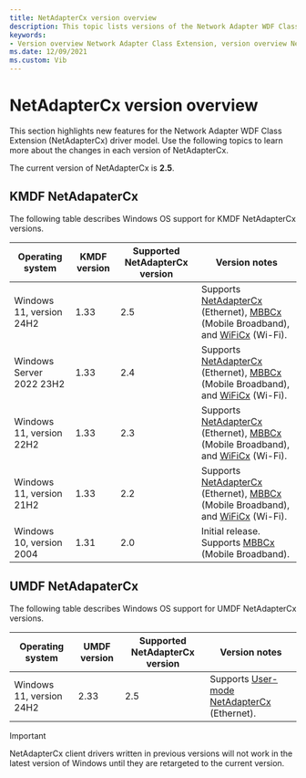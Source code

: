 ```yaml
---
title: NetAdapterCx version overview
description: This topic lists versions of the Network Adapter WDF Class Extension (NetAdapterCx).
keywords:
- Version overview Network Adapter Class Extension, version overview NetAdapterCx, version overview NetCx
ms.date: 12/09/2021
ms.custom: Vib
---
```


# NetAdapterCx version overview

This section highlights new features for the Network Adapter WDF Class Extension (NetAdapterCx) driver model. Use the following topics to learn more about the changes in each version of NetAdapterCx.

The current version of NetAdapterCx is **2.5**.

## KMDF NetAdapaterCx

The following table describes Windows OS support for KMDF NetAdapterCx versions.

| Operating system | KMDF version | Supported NetAdapterCx version | Version notes |
| --- | --- | --- | --- |
| Windows 11, version 24H2 | 1.33 | 2.5 | Supports [NetAdapterCx](index.md) (Ethernet), [MBBCx](mobile-broadband-mbb-wdf-class-extension-mbbcx.md) (Mobile Broadband), and [WiFiCx](wifi-wdf-class-extension-wificx.md) (Wi-Fi). |
| Windows Server 2022 23H2 | 1.33 | 2.4 | Supports [NetAdapterCx](index.md) (Ethernet), [MBBCx](mobile-broadband-mbb-wdf-class-extension-mbbcx.md) (Mobile Broadband), and [WiFiCx](wifi-wdf-class-extension-wificx.md) (Wi-Fi). |
| Windows 11, version 22H2 | 1.33 | 2.3 | Supports [NetAdapterCx](index.md) (Ethernet), [MBBCx](mobile-broadband-mbb-wdf-class-extension-mbbcx.md) (Mobile Broadband), and [WiFiCx](wifi-wdf-class-extension-wificx.md) (Wi-Fi). |
| Windows 11, version 21H2 | 1.33 | 2.2 | Supports [NetAdapterCx](index.md) (Ethernet), [MBBCx](mobile-broadband-mbb-wdf-class-extension-mbbcx.md) (Mobile Broadband), and [WiFiCx](wifi-wdf-class-extension-wificx.md) (Wi-Fi). |
| Windows 10, version 2004 | 1.31 | 2.0 | Initial release. Supports [MBBCx](mobile-broadband-mbb-wdf-class-extension-mbbcx.md) (Mobile Broadband). |

## UMDF NetAdapaterCx

The following table describes Windows OS support for UMDF NetAdapterCx versions.

| Operating system | UMDF version | Supported NetAdapterCx version | Version notes |
| --- | --- | --- | --- |
| Windows 11, version 24H2 | 2.33 | 2.5 | Supports [User-mode NetAdapterCx](user-mode-netcx.md) (Ethernet). |

> [!IMPORTANT]
> NetAdapterCx client drivers written in previous versions will not work in the latest version of Windows until they are retargeted to the current version.

